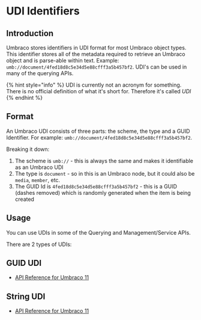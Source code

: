 # UDI Identifiers

## Introduction

Umbraco stores identifiers in UDI format for most Umbraco object types. This identifier stores all of the metadata required to retrieve an Umbraco object and is parse-able within text. Example: `umb://document/4fed18d8c5e34d5e88cfff3a5b457bf2`. UDI's can be used in many of the querying APIs.

{% hint style="info" %}
UDI is currently not an acronym for something. There is no official definition of what it's short for. Therefore it's called _UDI_
{% endhint %}

## Format

An Umbraco UDI consists of three parts: the scheme, the type and a GUID Identifier. For example: `umb://document/4fed18d8c5e34d5e88cfff3a5b457bf2`.

Breaking it down:

1. The scheme is `umb://` - this is always the same and makes it identifiable as an Umbraco UDI
2. The type is `document` - so in this is an Umbraco node, but it could also be `media`, `member`, etc.
3. The GUID Id is `4fed18d8c5e34d5e88cfff3a5b457bf2` - this is a GUID (dashes removed) which is randomly generated when the item is being created

## Usage

You can use UDIs in some of the Querying and Management/Service APIs.

There are 2 types of UDIs:

## GUID UDI

-   [API Reference for Umbraco 11](https://apidocs.umbraco.com/v12/csharp/api/Umbraco.Cms.Core.GuidUdi.html)

## String UDI

-   [API Reference for Umbraco 11](https://apidocs.umbraco.com/v12/csharp/api/Umbraco.Cms.Core.StringUdi.html)
